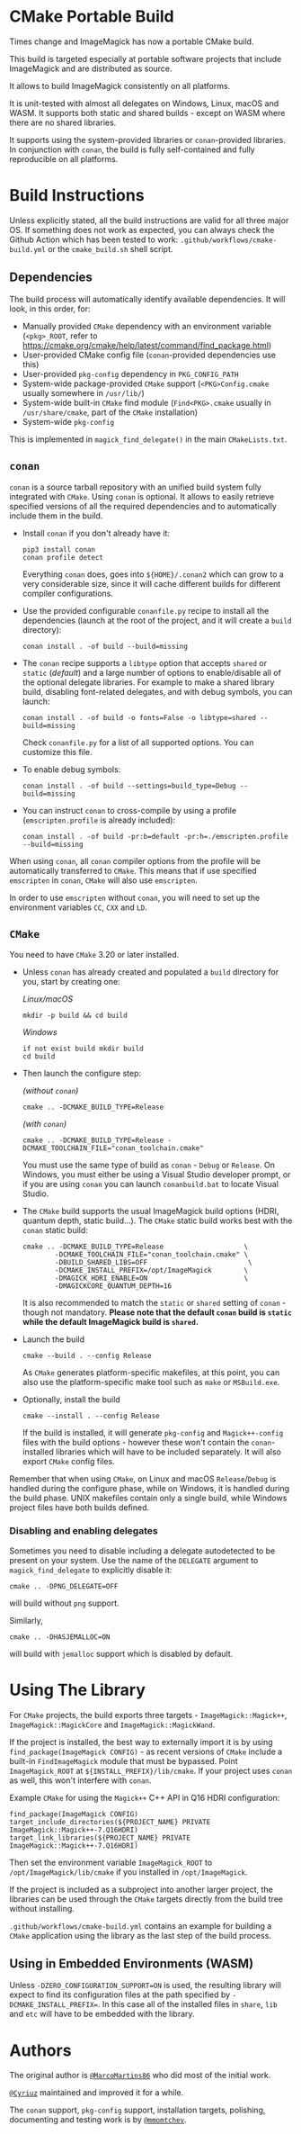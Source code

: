# CMake Portable Build

Times change and ImageMagick has now a portable CMake build.

This build is targeted especially at portable software projects that include ImageMagick and are distributed as source.

It allows to build ImageMagick consistently on all platforms.

It is unit-tested with almost all delegates on Windows, Linux, macOS and WASM. It supports both static and shared builds - except on WASM where there are no shared libraries.

It supports using the system-provided libraries or `conan`-provided libraries. In conjunction with `conan`, the build is fully self-contained and fully reproducible on all platforms.


# Build Instructions

Unless explicitly stated, all the build instructions are valid for all three major OS. If something does not work as expected, you can always check the Github Action which has been tested to work: `.github/workflows/cmake-build.yml` or the `cmake_build.sh` shell script.

## Dependencies

The build process will automatically identify available dependencies. It will look, in this order, for:

* Manually provided `CMake` dependency with an environment variable (`<pkg>_ROOT`, refer to https://cmake.org/cmake/help/latest/command/find_package.html)
* User-provided CMake config file (`conan`-provided dependencies use this)
* User-provided `pkg-config` dependency in `PKG_CONFIG_PATH`
* System-wide package-provided `CMake` support  (`<PKG>Config.cmake` usually somewhere in `/usr/lib/`)
* System-wide built-in `CMake` find module (`Find<PKG>.cmake` usually in `/usr/share/cmake`, part of the `CMake` installation)
* System-wide `pkg-config`

This is implemented in `magick_find_delegate()` in the main `CMakeLists.txt`.

## `conan`

`conan` is a source tarball repository with an unified build system fully integrated with `CMake`. Using `conan` is optional. It allows to easily retrieve specified versions of all the required dependencies and to automatically include them in the build.

* Install `conan` if you don't already have it:

      pip3 install conan
      conan profile detect

  Everything `conan` does, goes into `${HOME}/.conan2` which can grow to a very considerable size, since it will cache different builds for different compiler configurations.

* Use the provided configurable `conanfile.py` recipe to install all the dependencies (launch at the root of the project, and it will create a `build` directory):

      conan install . -of build --build=missing

* The `conan` recipe supports a `libtype` option that accepts `shared` or `static` (*default*) and a large number of options to enable/disable all of the optional delegate libraries. For example to make a shared library build, disabling font-related delegates, and with debug symbols, you can launch:

      conan install . -of build -o fonts=False -o libtype=shared --build=missing

  Check `conanfile.py` for a list of all supported options. You can customize this file.

* To enable debug symbols:

      conan install . -of build --settings=build_type=Debug --build=missing

* You can instruct `conan` to cross-compile by using a profile (`emscripten.profile` is already included):

      conan install . -of build -pr:b=default -pr:h=./emscripten.profile --build=missing

When using `conan`, all `conan` compiler options from the profile will be automatically transferred to `CMake`. This means that if use specified `emscripten` in `conan`, `CMake` will also use `emscripten`.

In order to use `emscripten` without `conan`, you will need to set up the environment variables `CC`, `CXX` and `LD`.

## `CMake`

You need to have `CMake` 3.20 or later installed.

* Unless `conan` has already created and populated a `build` directory for you, start by creating one:

    *Linux/macOS*

      mkdir -p build && cd build

    *Windows*

      if not exist build mkdir build
      cd build


* Then launch the configure step:

  *(without `conan`)*

      cmake .. -DCMAKE_BUILD_TYPE=Release

  *(with `conan`)*

      cmake .. -DCMAKE_BUILD_TYPE=Release -DCMAKE_TOOLCHAIN_FILE="conan_toolchain.cmake"

  You must use the same type of build as `conan` - `Debug` or `Release`. On Windows, you must either be using a Visual Studio developer prompt, or if you are using `conan` you can launch `conanbuild.bat` to locate Visual Studio.


* The `CMake` build supports the usual ImageMagick build options (HDRI, quantum depth, static build...). The `CMake` static build works best with the `conan` static build:

      cmake .. -DCMAKE_BUILD_TYPE=Release                    \
              -DCMAKE_TOOLCHAIN_FILE="conan_toolchain.cmake" \
              -DBUILD_SHARED_LIBS=OFF                         \
              -DCMAKE_INSTALL_PREFIX=/opt/ImageMagick        \
              -DMAGICK_HDRI_ENABLE=ON                        \
              -DMAGICKCORE_QUANTUM_DEPTH=16

  It is also recommended to match the `static` or `shared` setting of `conan` - though not mandatory. **Please note that the default `conan` build is `static` while the default ImageMagick build is `shared`.**

* Launch the build

      cmake --build . --config Release

  As `CMake` generates platform-specific makefiles, at this point, you can also use the platform-specific make tool such as `make` or `MSBuild.exe`.

* Optionally, install the build

      cmake --install . --config Release

  If the build is installed, it will generate `pkg-config` and `Magick++-config` files with the build options - however these won't contain the `conan`-installed libraries which will have to be included separately. It will also export `CMake` config files.

Remember that when using `CMake`, on Linux and macOS `Release`/`Debug` is handled during the configure phase, while on Windows, it is handled during the build phase. UNIX makefiles contain only a single build, while Windows project files have both builds defined.

### Disabling and enabling delegates

Sometimes you need to disable including a delegate autodetected to be present on your system. Use the name of the `DELEGATE` argument to `magick_find_delegate` to explicitly disable it:

`cmake .. -DPNG_DELEGATE=OFF`

will build without `png` support.

Similarly,

`cmake .. -DHASJEMALLOC=ON`

will build with `jemalloc` support which is disabled by default.


# Using The Library

For `CMake` projects, the build exports three targets - `ImageMagick::Magick++`, `ImageMagick::MagickCore` and `ImageMagick::MagickWand`.

If the project is installed, the best way to externally import it is by using `find_package(ImageMagick CONFIG)` - as recent versions of `CMake` include a built-in `FindImageMagick` module that must be bypassed. Point `ImageMagick_ROOT` at `${INSTALL_PREFIX}/lib/cmake`. If your project uses `conan` as well, this won't interfere with `conan`.

Example `CMake` for using the `Magick++` C++ API in Q16 HDRI configuration:

    find_package(ImageMagick CONFIG)
    target_include_directories(${PROJECT_NAME} PRIVATE ImageMagick::Magick++-7.Q16HDRI)
    target_link_libraries(${PROJECT_NAME} PRIVATE ImageMagick::Magick++-7.Q16HDRI)

Then set the environment variable `ImageMagick_ROOT` to `/opt/ImageMagick/lib/cmake` if you installed in `/opt/ImageMagick`.

If the project is included as a subproject into another larger project, the libraries can be used through the `CMake` targets directly from the build tree without installing.

`.github/workflows/cmake-build.yml` contains an example for building a `CMake` application using the library as the last step of the build process.

## Using in Embedded Environments (WASM)

Unless `-DZERO_CONFIGURATION_SUPPORT=ON` is used, the resulting library will expect to find its configuration files at the path specified by `-DCMAKE_INSTALL_PREFIX=`. In this case all of the installed files in `share`, `lib` and `etc` will have to be embedded with the library.


# Authors

The original author is [`@MarcoMartins86`](https://github.com/MarcoMartins86) who did most of the initial work.

[`@Cyriuz`](https://github.com/Cyriuz) maintained and improved it for a while.

The `conan` support, `pkg-config` support, installation targets, polishing, documenting and testing work is by [`@mmomtchev`](https://github.com/mmomtchev).

